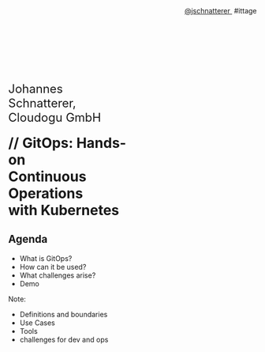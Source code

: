 <!-- .slide: style="text-align: center"  -->
<!-- .slide: data-background-image="images/Deckblatt_16zu9_IT-Tage2021.pptx.svg"  -->

<div style="text-align: right !important;">
    <a href='https://twitter.com/jschnatterer' class="social" target="_blank">
    <i class='fab fa-twitter'></i>
    @jschnatterer   
    </a>
    &nbsp;#ittage
</div>

<br/><br/>

<font size="100"><i class="fab fa-git-alt" style="color: #F05133"></i>&nbsp;<i class="fas fa-sync"></i></font>
<img data-src="images/k8s_logo.svg" width="5%;" />

<div style="width: 50%;">

<font size="5">Johannes Schnatterer, Cloudogu GmbH
</font>
<h1 class="title" style="margin: 20px 0 20px 0">
    <span class="title-accent">//</span> 
    GitOps: Hands-on<br/>Continuous Operations<br/>with Kubernetes
</h1>


<div class="title-version">
<!--VERSION-->
</div>

<p class="state-background" style="font-size: 0.9em">
    <a href="pdf/GitOps:%20Introduction%20to%20Continuous%20Operations%20with%20Kubernetes.pdf">
       <i class="far fa-file-pdf"></i>
</a></p>

</div>



## Agenda

- What is GitOps?
- How can it be used? 
- What challenges arise?
- Demo

Note:

- Definitions and boundaries
- Use Cases
- Tools
- challenges for dev and ops